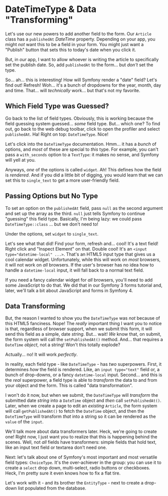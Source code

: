 # DateTimeType & Data "Transforming"

Let's use our new powers to add another field to the form. Our `Article` class
has a `publishedAt` *DateTime* property. Depending on your app, you might *not* want
this to be a field in your form. You might just want a "Publish" button that sets
this to today's date when you click it.

But, in *our* app, I want to allow whoever is writing the article to specifically
set the publish date. So, add `publishedAt` to the form... but *don't* set the
type.

So... ah... this is interesting! How will Symfony render a "date" field? Let's
find out! Refresh! Woh... it's a bunch of dropdowns for the year, month, day and
time. That... will *technically* work... but that's not my favorite.

## Which Field Type was Guessed?

Go back to the list of field types. Obviously, this is working because the field
guessing system guessed... *some* field type. But... which one? To find out, go
back to the web debug toolbar, click to open the profiler and select `publishedAt`.
Ha! Right on top: `DateTimeType`. Nice!

Let's click into the `DateTimeType` documentation. Hmm... it has a *bunch* of options,
and *most* of these are special to *this* type. For example, you can't pass a
`with_seconds` option to a `TextType`: it makes no sense, and Symfony will yell
at you.

Anyways, *one* of the options is called `widget`. Ah! This defines how the field
is *rendered*. And if you did a little bit of digging, you would learn that we can
set this to `single_text` to get a more user-friendly field.

## Passing Options but No Type

To set an option on the `publishedAt` field, pass `null` as the second argument and
set up the array as the third. `null` just tells Symfony to continue "guessing" this
field type. Basically, I'm being lazy: we could pass `DateTimeType::class` ... but
we don't need to!

Under the options, set `widget` to `single_text`.

Let's see what that did! Find your form, refresh and... cool! It's a text field!
Right click and "Inspect Element" on that. Double cool! It's an
`<input type="datetime-local" ...>`. That's an HTML5 input type that gives us a cool
calendar widget. Unfortunately, while this will work on *most* browsers, it will
not work on *all* browsers. If the user's browser has no idea how to handle a
`datetime-local` input, it will fall back to a normal text field.

If you need a fancy calendar widget for *all* browsers, you'll need to add some
JavaScript to do that. We did that in our Symfony 3 forms tutorial and, later,
we'll talk a bit about JavaScript and forms in Symfony 4.

## Data Transforming

But, the reason I wanted to show you the `DateTimeType` was *not* because of this
HTML5 fanciness. Nope! The *really* important thing I want you to notice is that,
regardless of browser support, when we submit this form, it will send this field
as a simple, date *string*. But... wait! *We* know that, on submit, the form system
will call the `setPublishedAt()` method. And... that requires a `DateTime` *object*,
not a string! Won't this totally explode?

Actually... no! It will work *perfectly*.

In reality, each field type - like `DateTimeType` - has *two* superpowers. First,
it determines *how* the field is rendered. Like, an `input type="text"` field or,
a bunch of drop-downs, or a fancy `datetime-local` input. Second... and this is
the *real* superpower, a field type is able to *transform* the data to and from
your object and the form. This is called "data transformation".

I won't do it now, but when we submit, the `DateTimeType` will *transform* the
submitted date *string* into a `DateTime` object and *then* call `setPublishedAt()`.
Later, when we create a page to edit an *existing* `Article`, the form system will
call `getPublishedAt()` to fetch the `DateTime` object, and then the `DateTimeType`
will transform *that* into a string so it can be rendered as the `value` of the
`input`.

We'll talk more about data transformers later. Heck, we're going to create one!
Right now, I just want you to realize that this is happening behind the scenes. Well,
not *all* fields have transformers: simple fields that hold text, like an input
text field or textarea don't need one.

Next: let's talk about one of Symfony's most important and most versatile field
types: `ChoiceType`. It's the over-achiever in the group: you can use it to create
a `select` drop down, multi-select, radio buttons or checkboxes. Heck, I'm pretty
sure it even knows how to fix a flat tire.

Let's work with it - and its brother the `EntityType` - next to create a drop-down
list populated from the database.
